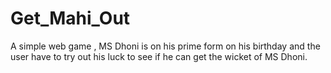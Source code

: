 # Get_Mahi_Out
A simple web game , MS Dhoni is on his prime form on his birthday and the user have to try out his luck to see if he can get the wicket of MS Dhoni.
